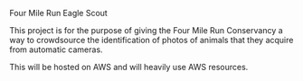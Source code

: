 Four Mile Run Eagle Scout

This project is for the purpose of giving the Four Mile Run Conservancy a way to crowdsource the identification of photos of animals that they acquire from automatic cameras.

This will be hosted on AWS and will heavily use AWS resources. 